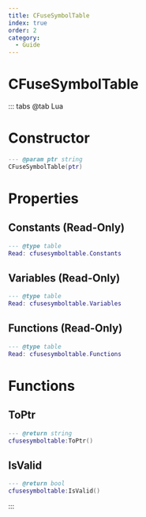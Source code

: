```yaml
---
title: CFuseSymbolTable
index: true
order: 2
category:
  - Guide
---
```


# CFuseSymbolTable

::: tabs
@tab Lua
# Constructor
```lua
--- @param ptr string
CFuseSymbolTable(ptr)
```
# Properties
## Constants (Read-Only)
```lua
--- @type table
Read: cfusesymboltable.Constants
```
## Variables (Read-Only)
```lua
--- @type table
Read: cfusesymboltable.Variables
```
## Functions (Read-Only)
```lua
--- @type table
Read: cfusesymboltable.Functions
```
# Functions
## ToPtr
```lua
--- @return string
cfusesymboltable:ToPtr()
```
## IsValid
```lua
--- @return bool
cfusesymboltable:IsValid()
```

:::